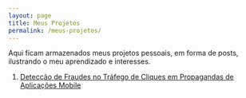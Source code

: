 ```yaml
---
layout: page
title: Meus Projetos
permalink: /meus-projetos/
---
```


Aqui ficam armazenados meus projetos pessoais, em forma de posts, ilustrando o meu aprendizado e interesses.

1. [Detecção de Fraudes no Tráfego de Cliques em Propagandas de Aplicações Mobile](/update/2020/06/19/clicks-fraud.html)